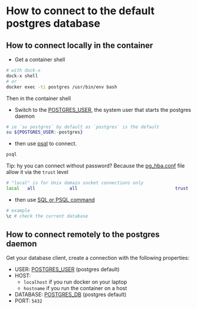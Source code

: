 # How to connect to the default postgres database


## How to connect locally in the container


* Get a container shell
```bash
# with dock-x
dock-x shell
# or
docker exec -ti postgres /usr/bin/env bash 
```

Then in the container shell
* Switch to the [POSTGRES_USER](https://github.com/docker-library/docs/blob/master/postgres/README.md#postgres_user), the system user that starts the postgres daemon
```bash
# ie `su postgres` by default as `postgres` is the default
su ${POSTGRES_USER:-postgres} 
```
* then use [psql](../kb/postgres-psql.md) to connect. 
```bash
psql
```
Tip: hy you can connect without password? 
Because the [pg_hba.conf](../kb/postgres-auth-pg_hba.conf.md) file allow it
via the `trust` level
```bash
# "local" is for Unix domain socket connections only
local   all             all                                     trust
```
* then use [SQL or PSQL command](../kb/postgres-psql.md#command)
```bash
# example
\c # check the current database
```

## How to connect remotely to the postgres daemon

Get your database client, create a connection with the following properties:
* USER: [POSTGRES_USER](https://github.com/docker-library/docs/blob/master/postgres/README.md#postgres_user) (postgres default)
* HOST: 
  * `localhost` if you run docker on your laptop
  * `hostname` if you run the container on a host
* DATABASE: [POSTGRES_DB](https://github.com/docker-library/docs/blob/master/postgres/README.md#postgres_db) (postgres default)
* PORT: `5432`

